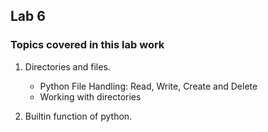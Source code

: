 ## Lab 6

### Topics covered in this lab work

1. Directories and files.
    * Python File Handling: Read, Write, Create and Delete
    * Working with directories

2. Builtin function of python.